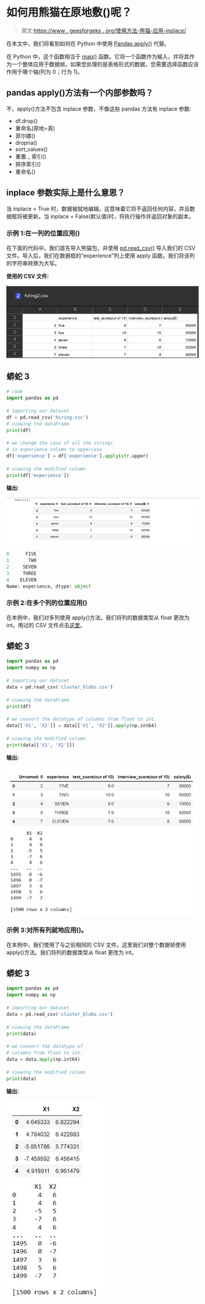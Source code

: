 # 如何用熊猫在原地敷()呢？

> 原文:[https://www . geesforgeks . org/使用方法-熊猫-应用-inplace/](https://www.geeksforgeeks.org/how-to-use-pandas-apply-inplace/)

在本文中，我们将看到如何在 Python 中使用 [Pandas apply()](https://www.geeksforgeeks.org/python-pandas-apply/) 代替。

在 Python 中，这个函数相当于 [map()](https://www.geeksforgeeks.org/python-map-function/) 函数。它将一个函数作为输入，并将其作为一个整体应用于数据帧。如果您处理的是表格形式的数据，您需要选择函数应该作用于哪个轴(列为 0；行为 1)。

## pandas apply()方法有一个内部参数吗？

不，apply()方法不包含 inplace 参数，不像这些 pandas 方法有 inplace 参数:

*   df.drop()
*   重命名(原地=真)
*   菲尔娜()
*   dropna()
*   sort_values()
*   重置 _ 索引()
*   排序索引()
*   重命名()

## inplace 参数实际上是什么意思？

当 inplace = True 时，数据被就地编辑，这意味着它将不返回任何内容，并且数据框将被更新。当 inplace = False(默认值)时，将执行操作并返回对象的副本。

### 示例 1:在一列的位置应用()

在下面的代码中。我们首先导入熊猫包，并使用 [pd.read_csv()](https://www.geeksforgeeks.org/python-read-csv-using-pandas-read_csv/) 导入我们的 CSV 文件。导入后，我们在数据框的“experience”列上使用 apply 函数。我们将该列的字符串转换为大写。

**使用的 CSV 文件:**

![](img/d098f4456a7440945cd9d9a9eac0073b.png)

## 蟒蛇 3

```py
# code
import pandas as pd

# importing our dataset
df = pd.read_csv('hiring.csv')
# viewing the dataFrame
print(df)

# we change the case of all the strings
# in experience column to uppercase
df['experience'] = df['experience'].apply(str.upper)

# viewing the modified column
print(df['experience'])
```

**输出:**

![](img/f3472660b2639962185f4b5e1d7bf75d.png)

```py
0      FIVE
1       TWO
2     SEVEN
3     THREE
4    ELEVEN
Name: experience, dtype: object
```

### 示例 2:在多个列的位置应用()

在本例中，我们对多列使用 apply()方法。我们将列的数据类型从 float 更改为 int。用过的 CSV 文件点击[这里](https://drive.google.com/file/d/1KOsMQqDezvQCrIAG-8R_RDXcBmpmTrEU/view?usp=sharing)。

## 蟒蛇 3

```py
import pandas as pd
import numpy as np

# importing our dataset
data = pd.read_csv('cluster_blobs.csv')

# viewing the dataFrame
print(df)

# we convert the datatype of columns from float to int.
data[['X1', 'X2']] = data[['X1', 'X2']].apply(np.int64)

# viewing the modified column
print(data[['X1', 'X2']])
```

**输出:**

![](img/d03d3f6d34a9d4325053faeaa517384f.png)

### 示例 3:对所有列就地应用()。

在本例中，我们使用了与之前相同的 CSV 文件。这里我们对整个数据帧使用 apply()方法。我们将列的数据类型从 float 更改为 int。

## 蟒蛇 3

```py
import pandas as pd
import numpy as np

# importing our dataset
data = pd.read_csv('cluster_blobs.csv')

# viewing the dataFrame
print(data)

# we convert the datatype of
# columns from float to int.
data = data.apply(np.int64)

# viewing the modified column
print(data)
```

**输出:**

![](img/18557285caf64a822fcdb02eab4ea714.png)